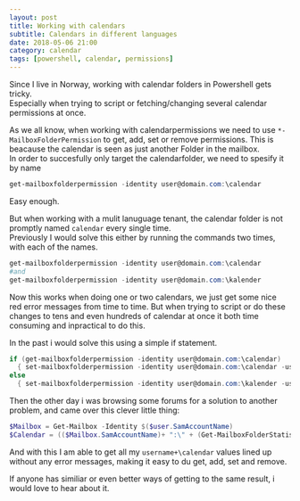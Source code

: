 ```yaml
---
layout: post
title: Working with calendars
subtitle: Calendars in different languages
date: 2018-05-06 21:00
category: calendar
tags: [powershell, calendar, permissions]
---
```

Since I live in Norway, working with calendar folders in Powershell gets tricky.  
Especially when trying to script or fetching/changing several calendar permissions at once.

As we all know, when working with calendarpermissions we need to use `*-MailboxFolderPermission` to get, add, set or remove permissions. This is beacause the calendar is seen as just another Folder in the mailbox.  
In order to succesfully only target the calendarfolder, we need to spesify it by name

```powershell
get-mailboxfolderpermission -identity user@domain.com:\calendar
```

Easy enough.

But when working with a mulit lanuguage tenant, the calendar folder is not promptly named `calendar` every single time.  
Previously I would solve this either by running the commands two times, with each of the names.

```powershell
get-mailboxfolderpermission -identity user@domain.com:\calendar
#and
get-mailboxfolderpermission -identity user@domain.com:\kalender
```

Now this works when doing one or two calendars, we just get some nice red error messages from time to time. But when trying to script or do these changes to tens and even hundreds of calendar at once it both time consuming and inpractical to do this.

In the past i would solve this using a simple if statement.

```powershell
if (get-mailboxfolderpermission -identity user@domain.com:\calendar)
  { set-mailboxfolderpermission -identity user@domain.com:\calendar -user default -AccessRights Reviewer}
else
  { set-mailboxfolderpermission -identity user@domain.com:\kalender -user default -AccessRights Reviewer}
```

Then the other day i was browsing some forums for a solution to another problem, and came over this clever little thing:
```powershell
$Mailbox = Get-Mailbox -Identity $($user.SamAccountName)
$Calendar = (($Mailbox.SamAccountName)+ ":\" + (Get-MailboxFolderStatistics -Identity $Mailbox.SamAccountName -FolderScope Calendar | Select-Object -First 1).Name)
```
And with this I am able to get all my `username+\calendar` values lined up without any error messages, making it easy to du get, add, set and remove.

If anyone has similiar or even better ways of getting to the same result, i would love to hear about it.
